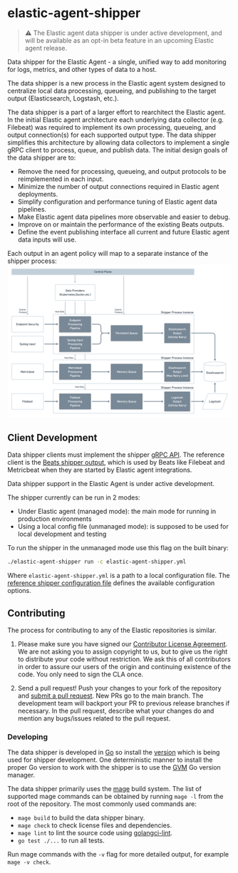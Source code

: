 # elastic-agent-shipper

> :warning: The Elastic agent data shipper is under active development, and will be available as an opt-in beta feature in an upcoming Elastic agent release.

Data shipper for the Elastic Agent - a single, unified way to add monitoring for logs, metrics, and
other types of data to a host.

The data shipper is a new process in the Elastic agent system designed to centralize local data
processing, queueing, and publishing to the target output (Elasticsearch, Logstash, etc.).

The data shipper is a part of a larger effort to rearchitect the Elastic agent. In the initial Elastic
agent architecture each underlying data collector (e.g. Filebeat) was required to implement its own
processing, queueing, and output connection(s) for each supported output type. The data shipper
simplifies this architecture by allowing data collectors to implement a single gRPC client to
process, queue, and publish data. The initial design goals of the data shipper are to:

- Remove the need for processing, queueing, and output protocols to be reimplemented in each input.
- Minimize the number of output connections required in Elastic agent deployments.
- Simplify configuration and performance tuning of Elastic agent data pipelines.
- Make Elastic agent data pipelines more observable and easier to debug.
- Improve on or maintain the performance of the existing Beats outputs.
- Define the event publishing interface all current and future Elastic agent data inputs will use.

Each output in an agent policy will map to a separate instance of the shipper process:
![Elastic Agent Data Shipper](docs/elastic-agent-shipper-arch.png)

## Client Development

Data shipper clients must implement the shipper [gRPC API](https://github.com/elastic/elastic-agent-shipper-client/tree/main/api).
The reference client is the [Beats shipper output](https://github.com/elastic/beats/tree/main/libbeat/outputs/shipper), which is
used by Beats like Filebeat and Metricbeat when they are started by Elastic agent integrations. 

Data shipper support in the Elastic Agent is under active development.

The shipper currently can be run in 2 modes:

* Under Elastic agent (managed mode): the main mode for running in production environments
* Using a local config file (unmanaged mode): is supposed to be used for local development and testing

To run the shipper in the unmanaged mode use this flag on the built binary:

```sh
./elastic-agent-shipper run -c elastic-agent-shipper.yml
```

Where `elastic-agent-shipper.yml` is a path to a local configuration file. The [reference shipper configuration file](https://github.com/elastic/elastic-agent-shipper/blob/main/elastic-agent-shipper.yml) defines the available
configuration options.

## Contributing

The process for contributing to any of the Elastic repositories is similar.

1. Please make sure you have signed our [Contributor License Agreement](https://www.elastic.co/contributor-agreement/). 
We are not asking you to assign copyright to us, but to give us the right to distribute your code
without restriction. We ask this of all contributors in order to assure our users of the origin and
continuing existence of the code. You only need to sign the CLA once.

2. Send a pull request! Push your changes to your fork of the repository and [submit a pull
request](https://help.github.com/articles/using-pull-requests). New PRs go to the main branch. The
development team will backport your PR to previous release branches if necessary. In the pull request, describe what
your changes do and mention any bugs/issues related to the pull request. 

### Developing
The data shipper is developed in [Go](http://golang.org/) so install the [version](https://github.com/elastic/elastic-agent-shipper/blob/main/.go-version) 
which is being used for shipper development. One deterministic manner to install the proper Go version to work with the shipper is to use the
[GVM](https://github.com/andrewkroh/gvm) Go version manager.

The data shipper primarily uses the [mage](https://magefile.org/) build system. The list of supported mage commands can be obtained
by running `mage -l` from the root of the repository. The most commonly used commands are:

* `mage build` to build the data shipper binary.
* `mage check` to check license files and dependencies.
* `mage lint` to lint the source code using [golangci-lint](https://golangci-lint.run/).
* `go test ./...` to run all tests.

Run mage commands with the `-v` flag for more detailed output, for example `mage -v check`.
